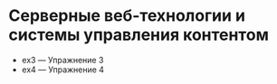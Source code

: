 # Серверные веб-технологии и системы управления контентом

- ex3 — Упражнение 3
- ex4 — Упражнение 4
